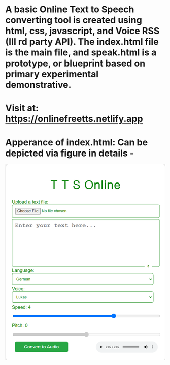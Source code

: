 # A basic Online Text to Speech converting tool is created using html, css, javascript, and Voice RSS (III rd party API). The index.html file is the main file, and speak.html is a prototype, or blueprint based on primary experimental demonstrative.
# Visit at: https://onlinefreetts.netlify.app
# Apperance of index.html: Can be depicted via figure in details -
![image](ttsfo.png)
